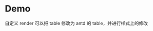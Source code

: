 # Demo

自定义 render 可以把 table 修改为 antd 的 table，并进行样式上的修改

<code src="./demos/empty.tsx" background="var(--main-bg-color)" title="空模式" iframe></code>

<code src="./demos/preview.tsx" background="var(--main-bg-color)" title="编辑器" iframe></code>

<code src="./demos/readonly.tsx" background="var(--main-bg-color)" title="只读模式" iframe></code>

<code src="./demos/render.tsx" background="var(--main-bg-color)" title="自定义render" iframe></code>

<code src="./demos/minPreview.tsx" background="var(--main-bg-color)" title="自定义toolbar" iframe></code>

